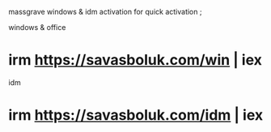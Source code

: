 massgrave windows & idm activation
for quick activation ;

windows & office
# irm https://savasboluk.com/win | iex

idm
# irm https://savasboluk.com/idm | iex
